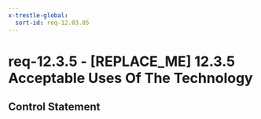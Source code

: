 ```yaml
---
x-trestle-global:
  sort-id: req-12.03.05
---
```


# req-12.3.5 - \[REPLACE_ME\] 12.3.5 Acceptable Uses Of The Technology

## Control Statement
